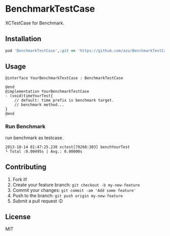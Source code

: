 # BenchmarkTestCase

XCTestCase for Benchmark.

## Installation

``` ruby
pod 'BenchmarkTestCase',:git => 'https://github.com/azu/BenchmarkTestCase.git'
```

## Usage

```objc
@interface YourBenchmarkTestCase : BenchmarkTestCase

@end
@implementation YourBenchmarkTestCase
- (void)timeYourTest{
    // default: time prefix is benchmark target.
    // benchmark method...
}
@end
```

### Run Benchmark

run benchmark as testcase.

```
2013-10-14 01:47:25.230 xctest[79268:303] benchYourTest
└ Total :0.00495s | Avg.: 0.00000s
```

## Contributing

1. Fork it!
2. Create your feature branch: `git checkout -b my-new-feature`
3. Commit your changes: `git commit -am 'Add some feature'`
4. Push to the branch: `git push origin my-new-feature`
5. Submit a pull request :D

## License

MIT